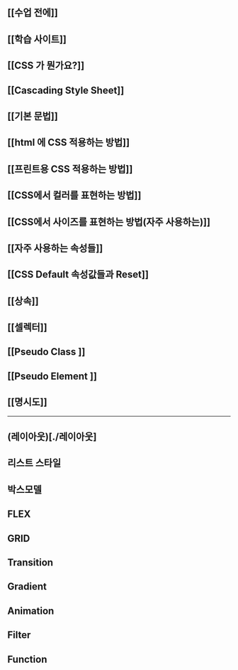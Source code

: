 ## [[수업 전에]]

## [[학습 사이트]]

## [[CSS 가 뭔가요?]]

## [[Cascading Style Sheet]]

## [[기본 문법]]

## [[html 에 CSS 적용하는 방법]]

## [[프린트용 CSS 적용하는 방법]]

## [[CSS에서 컬러를 표현하는 방법]]

## [[CSS에서 사이즈를 표현하는 방법(자주 사용하는)]]

## [[자주 사용하는 속성들]]

## [[CSS Default 속성값들과 Reset]]

## [[상속]]

## [[셀렉터]]

## [[Pseudo Class ]]

## [[Pseudo Element ]]

## [[명시도]]
---

## (레이아웃)[./레이아웃]

## 리스트 스타일

## 박스모델

## FLEX

## GRID

## Transition

## Gradient

## Animation

## Filter

## Function
